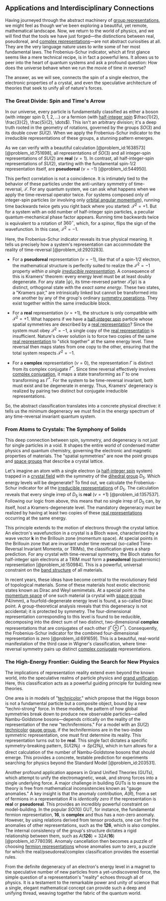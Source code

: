 ## Applications and Interdisciplinary Connections

Having journeyed through the abstract machinery of [group representations](@article_id:144931), we might feel as though we've been exploring a beautiful, yet remote, mathematical landscape. Now, we return to the world of physics, and we will find that the tools we have just forged—the distinctions between real, pseudoreal, and [complex representations](@article_id:143837)—are not abstract curiosities at all. They are the very language nature uses to write some of her most fundamental laws. The Frobenius-Schur indicator, which at first glance seems like a mere technical recipe, is in fact a powerful lens. It allows us to peer into the heart of quantum systems and ask a profound question: How does the universe behave when we run the movie of time in reverse?

The answer, as we will see, connects the spin of a single electron, the electronic properties of a crystal, and even the speculative architecture of theories that seek to unify all of nature's forces.

### The Great Divide: Spin and Time's Arrow

In our universe, every particle is fundamentally classified as either a boson (with integer spin $0, 1, 2, \dots$) or a fermion (with [half-integer spin](@article_id:148332) $\frac{1}{2}, \frac{3}{2}, \frac{5}{2}, \dots$). This isn't an arbitrary division; it's a deep truth rooted in the geometry of rotations, governed by the groups $SO(3)$ and its double cover $SU(2)$. When we apply the Frobenius-Schur indicator to the irreducible representations of these groups, a stunning pattern emerges.

As we can verify with a beautiful calculation [@problem_id:1638573] [@problem_id:751698], all representations of $SO(3)$ and all integer-spin representations of $SU(2)$ are **real** ($\nu=1$). In contrast, all half-integer-spin representations of $SU(2)$, starting with the fundamental spin-$1/2$ representation itself, are **pseudoreal** ($\nu=-1$) [@problem_id:544950].

This perfect correlation is not a coincidence. It is intimately tied to the behavior of these particles under the anti-unitary symmetry of time-reversal, $\mathcal{T}$. For any quantum system, we can ask what happens when we apply the time-reversal operator twice. For systems composed only of integer-spin particles (or involving only [orbital angular momentum](@article_id:190809)), running time backwards twice gets you right back where you started: $\mathcal{T}^2 = +1$. But for a system with an odd number of half-integer spin particles, a peculiar quantum-mechanical phase factor appears. Running time backwards twice is equivalent to a rotation of $360^\circ$, which, for a spinor, flips the sign of the wavefunction. In this case, $\mathcal{T}^2 = -1$.

Here, the Frobenius-Schur indicator reveals its true physical meaning. It tells us precisely how a system's representation can accommodate the reality of time-reversal [@problem_id:2920283].

*   For a **pseudoreal** representation ($\nu = -1$), like that of a spin-$1/2$ electron, the mathematical structure is perfectly suited to realize the $\mathcal{T}^2 = -1$ property *within a single [irreducible representation](@article_id:142239)*. A consequence of this is Kramers' theorem: every energy level must be at least doubly degenerate. For any state $|\psi\rangle$, its time-reversed partner $\mathcal{T}|\psi\rangle$ is a distinct, orthogonal state with the *exact same energy*. These two states, a "Kramers pair," are intrinsically linked but cannot be transformed into one another by any of the group's ordinary [symmetry operations](@article_id:142904). They exist together within the same irreducible block.

*   For a **real** representation ($\nu = +1$), the structure is only compatible with $\mathcal{T}^2 = +1$. What happens if we have a [half-integer spin](@article_id:148332) particle whose spatial symmetries are described by a [real representation](@article_id:185516)? Since the system must obey $\mathcal{T}^2 = -1$, a single copy of the [real representation](@article_id:185516) is insufficient. Nature's clever solution is to force two copies of the same [real representation](@article_id:185516) to "stick together" at the same energy level. Time reversal then maps states from one copy to the other, ensuring that the total system respects $\mathcal{T}^2 = -1$.

*   For a **complex** representation ($\nu = 0$), the representation $\Gamma$ is distinct from its complex conjugate $\Gamma^*$. Since time reversal effectively involves [complex conjugation](@article_id:174196), it maps a state transforming as $\Gamma$ to one transforming as $\Gamma^*$. For the system to be time-reversal invariant, both must exist and be degenerate in energy. Thus, Kramers' degeneracy is realized by pairing two distinct but conjugate irreducible representations.

So, the abstract classification translates into a concrete physical directive: it tells us the minimum degeneracy we must find in the energy spectrum of any time-reversal invariant quantum system.

### From Atoms to Crystals: The Symphony of Solids

This deep connection between spin, symmetry, and degeneracy is not just for single particles in a void. It shapes the entire world of condensed matter physics and quantum chemistry, governing the electronic and magnetic properties of materials. The "spatial symmetries" are now the point groups and [space groups](@article_id:142540) that describe a crystal lattice.

Let's imagine an atom with a single electron (a [half-integer spin](@article_id:148332) system) trapped in a [crystal field](@article_id:146699) with the symmetry of the [dihedral group](@article_id:143381) $D_5$. Which energy levels will be degenerate? To find out, we calculate the Frobenius-Schur indicator for all the [irreducible representations](@article_id:137690) of $D_5$. The calculation reveals that every single irrep of $D_5$ is **real** ($\nu=+1$) [@problem_id:1357537]. Following our logic from above, this means that no single irrep of $D_5$ can, by itself, host a Kramers-degenerate level. The mandatory degeneracy must be realized by having at least two copies of these [real representations](@article_id:145623) occurring at the same energy.

This principle extends to the motion of electrons through the crystal lattice. An electron's wavefunction in a crystal is a Bloch wave, characterized by a wave vector $\mathbf{k}$ in the Brillouin zone (momentum space). At special points in the Brillouin zone that are invariant under time reversal (so-called Time-Reversal Invariant Momenta, or TRIMs), the classification gives a sharp prediction. For any crystal with time-reversal symmetry, the Bloch states for half-integer spin electrons at a TRIM *must* form a **pseudoreal** (quaternionic) representation [@problem_id:150984]. This is a powerful, universal constraint on the [band structure](@article_id:138885) of all materials.

In recent years, these ideas have become central to the revolutionary field of topological materials. Some of these materials host exotic electronic states known as Dirac and Weyl semimetals. At a special point in the [momentum space](@article_id:148442) of one such material (a crystal with [space group](@article_id:139516) $P4/nmm$), a fourfold-degenerate energy level is found, a so-called Dirac point. A group-theoretical analysis reveals that this degeneracy is not accidental; it is protected by symmetry. The four-dimensional representation corresponding to this level is found to be reducible, decomposing into the direct sum of two distinct, two-dimensional **complex** representations that are conjugates of each other ($\Gamma \oplus \Gamma^*$). Consequently, the Frobenius-Schur indicator for the combined four-dimensional representation is zero [@problem_id:691659]. This is a beautiful, real-world manifestation of the third case in Wigner's classification, where time-reversal symmetry pairs up distinct [complex conjugate](@article_id:174394) representations.

### The High-Energy Frontier: Guiding the Search for New Physics

The implications of representation reality extend even beyond the known world, into the speculative realms of particle physics and [grand unification](@article_id:159879). Here, this classification acts as a powerful guiding principle for building new theories.

One area is in models of "[technicolor](@article_id:149595)," which propose that the Higgs boson is not a fundamental particle but a composite object, bound by a new "techni-strong" force. In these models, the pattern of how global symmetries break down to produce new observable particles—called Nambu-Goldstone bosons—depends critically on the reality of the representation of the new "technifermions." For a model with an $SU(2)$ [technicolor](@article_id:149595) [gauge group](@article_id:144267), if the technifermions are in the two-index symmetric representation, one must first determine its reality. This representation turns out to be **real**. This single fact dictates a specific symmetry-breaking pattern, $SU(2N_f) \to Sp(2N_f)$, which in turn allows for a direct calculation of the number of Nambu-Goldstone bosons that should emerge. This provides a concrete, testable prediction for experiments searching for physics beyond the Standard Model [@problem_id:203531].

Another profound application appears in Grand Unified Theories (GUTs), which attempt to unify the electromagnetic, weak, and strong forces into a single underlying force. A major challenge in building GUTs is to ensure the theory is free from mathematical inconsistencies known as "gauge anomalies." A key insight is that the anomaly contribution, $A(R)$, from a set of fermions in a representation $R$ is *identically zero* if the representation is **real** or **pseudoreal**. This provides an incredibly powerful constraint on model-building. In the popular $SO(10)$ GUT, for instance, the fundamental fermion representation, $\mathbf{16}$, is **complex** and thus has a non-zero anomaly. However, by using relations derived from tensor products, one can find the anomalies of other representations, such as the **126**, which is also complex. The internal consistency of the group's structure dictates a rigid relationship between them, such as $A(\mathbf{126}) = 32 A(\mathbf{16})$ [@problem_id:778039]. Anomaly cancellation then becomes a puzzle of choosing [fermion representations](@article_id:151789) whose anomalies sum to zero, a puzzle for which the real/pseudoreal/complex classification provides the essential rules.

From the definite degeneracy of an electron's energy level in a magnet to the speculative number of new particles from a yet-undiscovered force, the simple question of a representation's "reality" echoes through all of physics. It is a testament to the remarkable power and unity of science that a single, elegant mathematical concept can provide such a deep and unifying thread, weaving together the fabric of the quantum world.